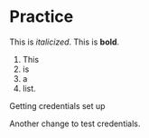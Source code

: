 # Practice

This is *italicized*. This is **bold**. 

1. This
2. is
3. a 
4. list.


Getting credentials set up


Another change to test credentials. 
